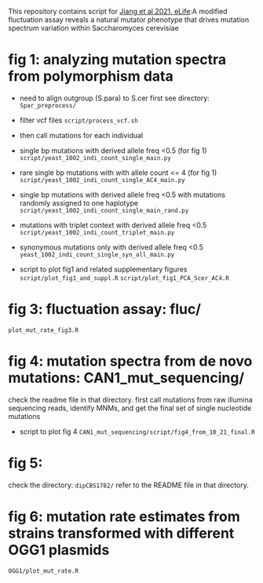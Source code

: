 This repository contains script for [Jiang et al 2021. eLife](https://elifesciences.org/articles/68285):A modified fluctuation assay reveals a natural mutator phenotype that drives mutation spectrum variation within Saccharomyces cerevisiae

# fig 1: analyzing mutation spectra from polymorphism data  

- need to align outgroup (S.para) to S.cer first
see directory: `Spar_preprocess/`

- filter vcf files
`script/process_vcf.sh`

- then call mutations for each individual
- single bp mutations with derived allele freq <0.5 (for fig 1)
`script/yeast_1002_indi_count_single_main.py`
- rare single bp mutations with with allele count <= 4 (for fig 1)
`script/yeast_1002_indi_count_single_AC4_main.py`

- single bp mutations with derived allele freq <0.5 with mutations randomly assigned to one haplotype
`script/yeast_1002_indi_count_single_main_rand.py`

- mutations with triplet context with derived allele freq <0.5
`script/yeast_1002_indi_count_triplet_main.py`

- synonymous mutations only with derived allele freq <0.5
`yeast_1002_indi_count_single_syn_all_main.py`

- script to plot fig1 and related supplementary figures
`script/plot_fig1_and_suppl.R`
`script/plot_fig1_PCA_Scer_AC4.R`

# fig 3: fluctuation assay: fluc/
`plot_mut_rate_fig3.R`

# fig 4: mutation spectra from de novo mutations: CAN1_mut_sequencing/ 

check the readme file in that directory. first call mutations from raw illumina sequencing reads, identify MNMs, and get the final set of single nucleotide mutations

- script to plot fig 4
`CAN1_mut_sequencing/script/fig4_from_10_21_final.R`

# fig 5: 

check the directory: `dipCBS1782/`
refer to the README file in that directory. 

# fig 6: mutation rate estimates from strains transformed with different OGG1 plasmids

`OGG1/plot_mut_rate.R`
